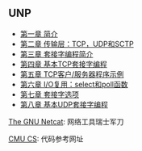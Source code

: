 ## UNP

* [第一章 简介](Chapter01)
* [第二章 传输层：TCP，UDP和SCTP](Chapter02)
* [第三章 套接字编程简介](Chapter03)
* [第四章 基本TCP套接字编程](Chapter04)
* [第五章 TCP客户/服务器程序示例](Chapter05)
* [第六章 I/O复用：select和poll函数](Chapter06)
* [第七章 套接字选项](Chapter07)
* [第八章 基本UDP套接字编程](Chapter08)

[The GNU Netcat](http://netcat.sourceforge.net/): 网络工具瑞士军刀

[CMU CS](https://www.cs.cmu.edu/afs/cs/academic/class/15213-f00/unpv12e/): 代码参考网址
